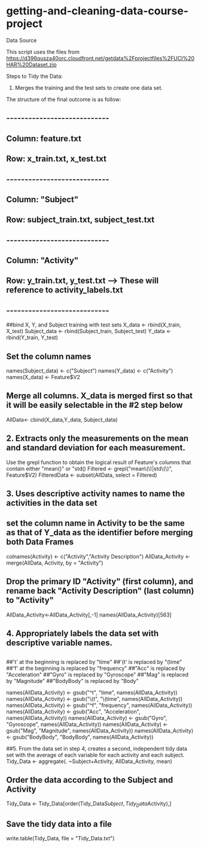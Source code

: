 # getting-and-cleaning-data-course-project

Data Source

This script uses the files from https://d396qusza40orc.cloudfront.net/getdata%2Fprojectfiles%2FUCI%20HAR%20Dataset.zip

Steps to Tidy the Data:
1. Merges the training and the test sets to create one data set.

The structure of the final outcome is as follow:
## ----------------------------
## Column: feature.txt
## Row: x_train.txt, x_test.txt
## ----------------------------
## Column: "Subject"
## Row: subject_train.txt, subject_test.txt
## ----------------------------
## Column: "Activity"
## Row: y_train.txt, y_test.txt --> These will reference to activity_labels.txt
## ----------------------------

##bind X, Y, and Subject training with test sets
X_data <- rbind(X_train, X_test)
Subject_data <- rbind(Subject_train, Subject_test)
Y_data <- rbind(Y_train, Y_test)

## Set the column names
names(Subject_data) <- c("Subject")
names(Y_data) <- c("Activity")
names(X_data) <- Feature$V2

## Merge all columns. X_data is merged first so that it will be easily selectable in the #2 step below
AllData<- cbind(X_data,Y_data, Subject_data)

## 2. Extracts only the measurements on the mean and standard deviation for each measurement.
Use the grepl function to obtain the logical result of Feature's columns that contain either "mean()" or "std()
Filtered <- grepl("mean\\(\\)|std\\(\\)", Feature$V2)
FilteredData <- subset(AllData, select = Filtered)

## 3. Uses descriptive activity names to name the activities in the data set
## set the column name in Activity to be the same as that of Y_data as the identifier before merging both Data Frames
colnames(Activity) <- c("Activity","Activity Description")
AllData_Activity <- merge(AllData, Activity, by = "Activity")

## Drop the primary ID "Activity" (first column), and rename back "Activity Description" (last column) to "Activity"
AllData_Activity<-AllData_Activity[,-1]
names(AllData_Activity)[563] 

## 4. Appropriately labels the data set with descriptive variable names.
##
##'t' at the beginning is replaced by "time"
##'(t' is replaced by "(time"
##'f' at the beginning is replaced by "frequency"
##"Acc" is replaced by "Acceleration"
##"Gyro" is replaced by "Gyroscope"
##"Mag" is replaced by "Magnitude"
##"BodyBody" is replaced by "Body"

names(AllData_Activity) <- gsub("^t", "time", names(AllData_Activity))
names(AllData_Activity) <- gsub("\\(t", "\\(time", names(AllData_Activity))
names(AllData_Activity) <- gsub("^f", "frequency", names(AllData_Activity))
names(AllData_Activity) <- gsub("Acc", "Acceleration", names(AllData_Activity))
names(AllData_Activity) <- gsub("Gyro", "Gyroscope", names(AllData_Activity))
names(AllData_Activity) <- gsub("Mag", "Magnitude", names(AllData_Activity))
names(AllData_Activity) <- gsub("BodyBody", "BodyBody", names(AllData_Activity))

##5. From the data set in step 4, creates a second, independent tidy data set with the average of each variable for each activity and each subject.
Tidy_Data <- aggregate(. ~Subject+Activity, AllData_Activity, mean)
## Order the data according to the Subject and Activity
Tidy_Data <- Tidy_Data[order(Tidy_Data$Subject,Tidy_Data$Activity),]

## Save the tidy data into a file
write.table(Tidy_Data, file = "Tidy_Data.txt")
